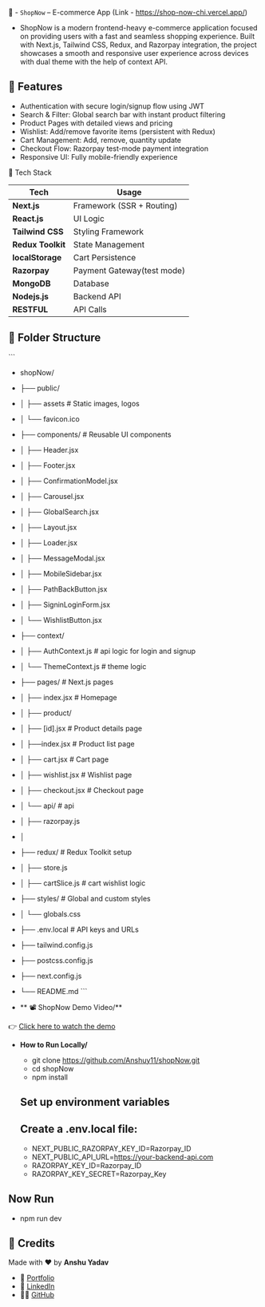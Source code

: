 🛒 - `ShopNow` –  E-commerce App (Link - https://shop-now-chi.vercel.app/)
 - ShopNow is a modern frontend-heavy e-commerce application focused on providing users with a fast and seamless shopping experience. Built with Next.js, Tailwind CSS, Redux, and Razorpay integration, the project showcases a smooth and responsive user experience across devices with dual theme with the help of context API.

## 🚀 Features

- Authentication with secure login/signup flow using JWT
- Search & Filter: Global search bar with instant product filtering
- Product Pages with detailed views and pricing
- Wishlist: Add/remove favorite items (persistent with Redux)
- Cart Management: Add, remove, quantity update
- Checkout Flow: Razorpay test-mode payment integration
- Responsive UI: Fully mobile-friendly experience


🧠 Tech Stack

| Tech              | Usage                      |
| ----------------- | -------------------------- |
| **Next.js**       | Framework (SSR + Routing)  |
| **React.js**      | UI Logic                   |
| **Tailwind CSS**  | Styling Framework          |
| **Redux Toolkit** | State Management           |
| **localStorage**  | Cart Persistence           |
| **Razorpay**      | Payment Gateway(test mode) |
| **MongoDB**       | Database                   |
| **Nodejs.js**     | Backend API                |
| **RESTFUL**       | API Calls                  |


## 📁 Folder Structure 
 \`\`\`
 - shopNow/
  - ├── public/
  - │   ├── assets               # Static images, logos
  - │   └── favicon.ico
  - ├── components/              # Reusable UI components
  - │   ├── Header.jsx
  - │   ├── Footer.jsx
  - │   ├── ConfirmationModel.jsx 
  - │   ├── Carousel.jsx
  - │   ├── GlobalSearch.jsx
  - │   ├── Layout.jsx
  - │   ├── Loader.jsx
  - │   ├── MessageModal.jsx
  - │   ├── MobileSidebar.jsx
  - │   ├── PathBackButton.jsx
  - │   ├── SigninLoginForm.jsx
  - │   └── WishlistButton.jsx
  - ├── context/                
  - │   ├── AuthContext.js       # api logic for login and signup
  - │   └── ThemeContext.js      # theme logic 
  - ├── pages/                   # Next.js pages
  - │   ├── index.jsx            # Homepage
  - │   ├── product/
  - │          ├──   [id].jsx    # Product details page
  - │          ├──index.jsx       # Product list page
  - │   ├── cart.jsx             # Cart page
  - │   ├── wishlist.jsx         # Wishlist page
  - │   ├── checkout.jsx         # Checkout page
  - │   └── api/                 # api 
  - │       ├── razorpay.js
  - │      
  - ├── redux/                   # Redux Toolkit setup
  - │   ├── store.js
  - │   ├── cartSlice.js         # cart wishlist logic
  - ├── styles/                  # Global and custom styles
  - │   └── globals.css
  - ├── .env.local               # API keys and URLs
  - ├── tailwind.config.js
  - ├── postcss.config.js
  - ├── next.config.js
  - └── README.md
\`\`\`

- ** 📽️ ShopNow Demo Video/**


👉 [Click here to watch the demo](https://raw.githubusercontent.com/Anshuy11/shopNow/main/public/shopnow-demo.mp4)



- **How to Run Locally/**
  - git clone https://github.com/Anshuy11/shopNow.git
  - cd shopNow
  - npm install

  ## Set up environment variables
  ## Create a .env.local file:
  - NEXT_PUBLIC_RAZORPAY_KEY_ID=Razorpay_ID
  - NEXT_PUBLIC_API_URL=https://your-backend-api.com
  - RAZORPAY_KEY_ID=Razorpay_ID  
  - RAZORPAY_KEY_SECRET=Razorpay_Key

 ## Now Run 
  - npm run dev



  ## 🙌 Credits

Made with ❤️ by **Anshu Yadav**

- 🔗 [Portfolio](https://portfolios-dusky.vercel.app/)
- 💼 [LinkedIn](https://www.linkedin.com/in/anshu-yadav-62444a1a0/)
- 🧑‍💻 [GitHub](https://github.com/Anshuy11)





